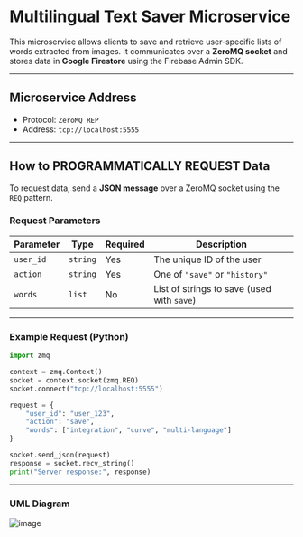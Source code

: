 # Multilingual Text Saver Microservice

This microservice allows clients to save and retrieve user-specific lists of words extracted from images. It communicates over a **ZeroMQ socket** and stores data in **Google Firestore** using the Firebase Admin SDK.

---

## Microservice Address

- Protocol: `ZeroMQ REP`
- Address: `tcp://localhost:5555`

---

## How to PROGRAMMATICALLY REQUEST Data

To request data, send a **JSON message** over a ZeroMQ socket using the `REQ` pattern.

### Request Parameters

| Parameter  | Type     | Required | Description                                   |
|------------|----------|----------|-----------------------------------------------|
| `user_id`  | `string` | Yes      | The unique ID of the user                     |
| `action`   | `string` | Yes      | One of `"save"` or `"history"`                |
| `words`    | `list`   | No       | List of strings to save (used with `save`)    |

---

### Example Request (Python)

```python
import zmq

context = zmq.Context()
socket = context.socket(zmq.REQ)
socket.connect("tcp://localhost:5555")

request = {
    "user_id": "user_123",
    "action": "save",
    "words": ["integration", "curve", "multi-language"]
}

socket.send_json(request)
response = socket.recv_string()
print("Server response:", response)
```

---

### UML Diagram
![image](https://github.com/user-attachments/assets/8c69734e-0a21-44ff-9f8a-37c37faa1b1c)
